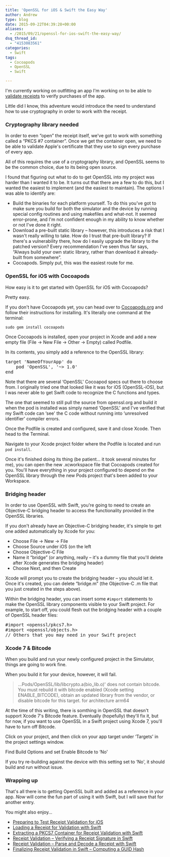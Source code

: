 ```yaml
---
title: 'OpenSSL for iOS & Swift the Easy Way'
author: Andrew
type: blog
date: 2015-09-22T04:39:28+00:00
aliases:
  - /2015/09/21/openssl-for-ios-swift-the-easy-way/
dsq_thread_id:
  - "4153083561"
categories:
  - Swift
tags:
  - Cocoapods
  - OpenSSL
  - Swift

---
```

I'm currently working on outfitting an app I'm working on to be able to [validate receipts][1] to verify purchases of the app.

Little did I know, this adventure would introduce the need to understand how to use cryptography in order to work with the receipt.




<a name="cryptography-library-needed" class="jump-target"></a>

### Cryptography library needed

In order to even &#8220;open&#8221; the receipt itself, we've got to work with something called a &#8220;PKCS #7 container&#8221;. Once we get the container open, we need to be able to validate Apple's certificate that they use to sign every purchase of every app.

All of this requires the use of a cryptography library, and OpenSSL seems to be the common choice, due to its being open source.

I found that figuring out what to do to get OpenSSL into my project was harder than I wanted it to be. It turns out that there are a few to do this, but I wanted the easiest to implement (and the easiest to maintain). The options I was able to identify are:

  * Build the binaries for each platform yourself. To do this you've got to make sure you build for both the simulator and the device by running special config routines and using makefiles and what-not. It seemed error-prone, and I'm not confident enough in my ability to know whether or not I've done it right.
  * Download a pre-built static library – however, this introduces a risk that I wasn't really willing to take. How do I trust that pre-built library? If there's a vulnerability there, how do I easily upgrade the library to the patched version? Every recommendation I've seen thus far says, &#8220;Always build your own static library, rather than download it already-built from somewhere&#8221;.
  * Cocoapods. Simply put, this was the easiest route for me.

<a name="cocoapods" class="jump-target"></a>

### OpenSSL for iOS with Cocoapods

How easy is it to get started with OpenSSL for iOS with Cocoapods?

Pretty easy.

If you don't have Cocoapods yet, you can head over to [Cocoapods.org][2] and follow their instructions for installing. It's literally one command at the terminal:

`sudo gem install cocoapods`

Once Cocoapods is installed, open your project in Xcode and add a new empty file (File -> New File -> Other -> Empty) called Podfile.

In its contents, you simply add a reference to the OpenSSL library:

<pre class="lang:sh decode:true " title="Podfile" >target 'NameOfYourApp' do
    pod 'OpenSSL', '~> 1.0'
end</pre>

Note that there are several &#8216;OpenSSL' Cocoapod specs out there to choose from. I originally tried one that looked like it was for iOS (OpenSSL-iOS), but I was never able to get Swift code to recognize the C functions and types.

The one that seemed to still pull the source from openssl.org and build it when the pod is installed was simply named &#8216;OpenSSL' and I've verified that my Swift code can &#8216;see' the C code without running into &#8216;unresolved identifier' compiler errors.

Once the Podfile is created and configured, save it and close Xcode. Then head to the Terminal.

Navigate to your Xcode project folder where the Podfile is located and run `pod install`.

Once it's finished doing its thing (be patient&#8230; it took several minutes for me), you can open the new .xcworkspace file that Cocoapods created for you. You'll have everything in your project configured to depend on the OpenSSL library through the new Pods project that's been added to your Workspace.

<a name="bridging-header" class="jump-target"></a>

### Bridging header

In order to use OpenSSL with Swift, you're going to need to create an Objective-C bridging header to access the functionality provided in the OpenSSL libraries.

If you don't already have an Objective-C bridging header, it's simple to get one added automatically by Xcode for you:

  * Choose File -> New -> File
  * Choose Source under iOS (on the left
  * Choose Objective-C File
  * Name it &#8220;bridge&#8221; (or anything, really – it's a dummy file that you'll delete after Xcode generates the bridging header)
  * Choose Next, and then Create

Xcode will prompt you to create the bridging header – you should let it. Once it's created, you can delete &#8220;bridge.m&#8221; (the Objective-C .m file that you just created in the steps above).

Within the bridging header, you can insert some `#import` statements to make the OpenSSL library components visible to your Swift project. For example, to start off, you could flesh out the bridging header with a couple of OpenSSL header files:

<pre class="lang:objc decode:true " title="Bridging header" >#import &lt;openssl/pkcs7.h&gt;
#import &lt;openssl/objects.h&gt;
// Others that you may need in your Swift project</pre>

<a name="xcode-7-bitcode" class="jump-target"></a>

### Xcode 7 & Bitcode

When you build and run your newly configured project in the Simulator, things are going to work fine.

When you build it for your device, however, it will fail.

> &#8230;Pods/OpenSSL/lib/libcrypto.a(bio\_lib.o)' does not contain bitcode. You must rebuild it with bitcode enabled (Xcode setting ENABLE\_BITCODE), obtain an updated library from the vendor, or disable bitcode for this target. for architecture arm64 

At the time of this writing, there is somthing in OpenSSL that doesn't support Xcode 7's Bitcode feature. Eventually (hopefully) they'll fix it, but for now, if you want to use OpenSSL in a Swift project using Xcode 7, you'll have to turn off Bitcode.

Click on your project, and then click on your app target under &#8216;Targets' in the project settings window.

Find Build Options and set Enable Bitcode to &#8216;No'

If you try re-building against the device with this setting set to &#8216;No', it should build and run without issue.

### Wrapping up

That's all there is to getting OpenSSL built and added as a reference in your app. _Now_ will come the fun part of using it with Swift, but I will save that for another entry.

<a name="related" class="jump-target"></a>

<div class="resources">
  <div class="resources-header">
    You might also enjoy&#8230;
  </div>
  
  <ul class="resources-content">
    <li>
      <i class="fa fa-angle-right"></i> <a href="https://www.andrewcbancroft.com/2015/10/05/preparing-to-test-receipt-validation-for-ios/" title="Preparing to Test Receipt Validation for iOS">Preparing to Test Receipt Validation for iOS</a>
    </li>
    <li>
      <i class="fa fa-angle-right"></i> <a href="https://www.andrewcbancroft.com/2015/10/13/loading-a-receipt-for-validation-with-swift/" title="Loading a Receipt for Validation with Swift">Loading a Receipt for Validation with Swift</a>
    </li>
    <li>
      <i class="fa fa-angle-right"></i> <a href="https://www.andrewcbancroft.com/2016/06/09/extracting-a-pkcs7-container-for-receipt-validation-with-swift/" title="Extracting a PKCS7 Container for Receipt Validation with Swift">Extracting a PKCS7 Container for Receipt Validation with Swift</a>
    </li>
    <li>
      <i class="fa fa-angle-right"></i> <a href="https://www.andrewcbancroft.com/2017/07/16/receipt-validation-verifying-a-receipt-signature-in-swift/" title="Receipt Validation – Verifying a Receipt Signature in Swift">Receipt Validation – Verifying a Receipt Signature in Swift</a>
    </li>
    <li>
      <i class="fa fa-angle-right"></i> <a href="https://www.andrewcbancroft.com/2017/07/27/receipt-validation-parsing-a-receipt-with-swift/" title="Receipt Validation – Parse and Decode a Receipt with Swift">Receipt Validation – Parse and Decode a Receipt with Swift</a>
    </li>
    <li>
      <i class="fa fa-angle-right"></i> <a href="https://www.andrewcbancroft.com/2017/07/31/finalizing-receipt-validation-in-swift-computing-a-guid-hash/" title="Finalizing Receipt Validation in Swift – Computing a GUID Hash">Finalizing Receipt Validation in Swift – Computing a GUID Hash</a>
    </li>
  </ul>
</div>

<a name="share" class="jump-target"></a>

 [1]: https://developer.apple.com/library/ios/releasenotes/General/ValidateAppStoreReceipt/Chapters/ValidateLocally.html#//apple_ref/doc/uid/TP40010573-CH1-SW2
 [2]: http://cocoapods.org